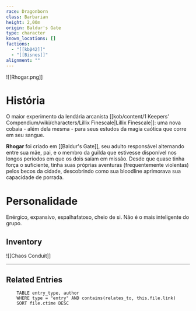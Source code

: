 ```yaml
---
race: Dragonborn
class: Barbarian
height: 2,00m
origin: Baldur's Gate
type: character
known_locations: []
factions:
  - "[[kbβ42]]"
  - "[[Bisnes]]"
alignment: ""
---
```


![[Rhogar.png]]

# História
O maior experimento da lendária arcanista [[kob/content/1 Keepers' Compendium/wiki/characters/Lillix Finescale|Lillix Finescale]]: uma nova cobaia - além dela mesma - para seus estudos da magia caótica que corre em seu sangue. 

**Rhogar** foi criado em [[Baldur's Gate]], seu adulto responsável alternando entre sua mãe, pai, e o membro da guilda que estivesse disponível nos longos períodos em que os dois saíam em missão. Desde que quase tinha força o suficiente, tinha suas próprias aventuras (frequentemente violentas) pelos becos da cidade, descobrindo como sua bloodline aprimorava sua capacidade de porrada. 

# Personalidade
Enérgico, expansivo, espalhafatoso, cheio de si. Não é o mais inteligente do grupo.

## Inventory
![[Chaos Conduit]]

---

<!-- DYNAMIC:related-entries -->

## Related Entries

```dataview
    TABLE entry_type, author
    WHERE type = "entry" AND contains(relates_to, this.file.link)
    SORT file.ctime DESC
```

<!-- /DYNAMIC -->